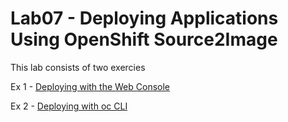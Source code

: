 # Lab07 - Deploying Applications Using OpenShift Source2Image

This lab consists of two exercies

Ex 1 - [Deploying with the Web Console](s2i-console-ex-1.md)

Ex 2 - [Deploying with oc CLI](s2i-cli-ex-2.md)